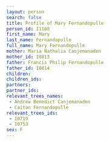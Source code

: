 ```yaml
---
layout: person
search: false
title: Profile of Mary Fernandopulle
person_id: I1160
first_name: Mary
last_name: Fernandopulle
full_name: Mary Fernandopulle
mother: Maria Nathalia Canjemanaden
mother_id: I0813
father: Francis Philip Fernandopulle
father_id: I0814
children:
children_ids:
partners:
partner_ids:
relevant_trees_names:
 - Andrew Benedict Canjemanaden
 - Caitan Fernandopulle
relevant_trees_ids:
 - I0719
 - I0753
sex: F
---
```


